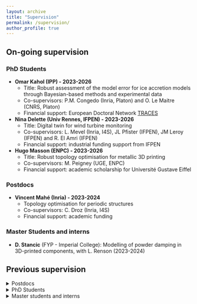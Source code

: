 ```yaml
---
layout: archive
title: "Supervision"
permalink: /supervision/
author_profile: true
---
```


## On-going supervision


### PhD Students

- **Omar Kahol (IPP) - 2023-2026**
  - Title: Robust assessment of the model error for ice accretion models through Bayesian-based methods and experimental data
  - Co-supervisors: P.M. Congedo (Inria, Platon) and O. Le Maitre (CNRS, Platon)
  - Financial support: European Doctoral Network [TRACES](https://traces-project.eu/)
- **Nina Delette (Univ Rennes, IFPEN) - 2023-2026**
  - Title: Digital twin for wind turbine monitoring
  - Co-supervisors: L. Mevel (Inria, I4S), JL Pfister (IFPEN), JM Leroy (IFPEN) and R. El Amri (IFPEN)
  - Financial support: industrial funding support from IFPEN
- **Hugo Masson (ENPC) - 2023-2026**
  - Title: Robust topology optimisation for metallic 3D printing
  - Co-supervisors: M. Peigney (UGE, ENPC)
  - Financial support: academic scholarship for Université Gustave Eiffel

### Postdocs

- **Vincent Mahé (Inria) - 2023-2024**
  - Topology optimisation for periodic structures
  - Co-supervisors: C. Droz (Inria, I4S)
  - Financial support: academic funding

### Master Students and interns
- **D. Stancic** (FYP - Imperial College): Modelling of powder damping in 3D-printed components, with L. Renson (2023-2024)

## Previous supervision

<!----- ### Postdocs ----->

<details><summary>Postdocs</summary>
  
- **Adrien Mélot (Inria) - 2022-2024**
  - Title: Structural optimisation of nonlinear dynamical systems with bifurcation behaviour
  - Co-supervisors: L. Renson (Imperial College London)
  - Financial support: Inria Exploratory action [NO-BIF](https://www.inria.fr/en/no-bif)
- **Swarup Mahato (Inria/UGE) - 2020-2021**
  - Méthodes de classification pour le traitement de données éoliennes
  - Other supervisors: X. Chapeleau (UGE, I4S), M. Doehler (Inria, I4S), L. Mevel (Inria, I4S)
  - Financial support: MUSIWIND RFI Wise funding
</details>
  
<!----- ### PhD Students ------->

<details><summary>PhD Students</summary>
  
- **Ambroise Cadoret (Univ. Rennes/IFPEN) - 2020-2023**
  - OMA methods for wind turbine monitoring,
  - Co-supervisors: L. Mevel (Inria, I4S), JL Pfister (IFPEN) and JM Leroy (IFPEN)
  - Financial support: industrial funding from IFPEN
  - Now Engineer at GreenWITZ
- **Yekai Sun (Imperial College London) - 2018-2021**
  - Nonlinear Modal Analysis for Blisks with Friction Dampers
  - Co-supervisors: L. Salles (Imperial College) and J. Yuan (Imperial College)
</details>

<!----- ### Master Students and Interns ------>

<details><summary>Master students and interns</summary>
  
- 2023 - A. Akbar Rida (M2) - Inria Rennes, Bayesian model updating for robust fault detection in a FEM of a cracked beam.
- 2023 - M. Nolot (L3) - Inria Rennes, ML for bifurcation prediction in friction induced vibrations
- 2023 - A. Hu (MSc)  - Imperial College, Powder-based damping of aero-engine blades
- 2022 - E. Valdecasa (M1)  - Imperial College/Inria, Impression 3D et validation expérimentales de structures non-linéaires vibrantes
- 2022 - S. Fruchard (M2) - Inria Rennes, Topology optimisation of 3D beams for vibration by global optimisation technics 
- 2022 - P. Le Gouvello (M1) - Inria Rennes/UGE, Dynamic modelling of the Tabarly bridge (Nantes) 
- 2022 - J. Videau (MSc)  - Imperial College, Topology optimisation and experimental validation of underplatform dampers for bladed discs
- 2022 - D. Wickens (MSc)  - Imperial College, 3D printing and test of topologicaly optimised blades
- 2021 - R. Chevalier (M1)  - Imperial College, Integration of mechanical constraints for the topology optimisation of friction dampers
- 2021 - C. Firgau  (FYP) - Imperial College, Topology optimisation of bladed disc by integrating 3D-printing constraint 
- 2021 - V. Barreau (MSc)  - Imperial College, Topology optimisation of and 3D printing of bladed disc for modal coincidences 
- 2021 - A. Bisoi (FYP)  - Imperial College, Topological optimisation using additive manufacturing for robotic applications
- 2020 - A. Gough (FYP)  - Imperial College, Topology optimisation of turbine blades with static loading 
- 2019 - S. Bhatnagar (FYP)  - Imperial College, Uncertainty quantification in the nonlinear dynamics of friction dampers 
</details>

<!-----
{% include base_path %}


{% for post in site.supervision %}
  {% include archive-single.html %}
{% endfor %}
------>
